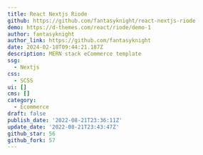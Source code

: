 ```yaml
---
title: React Nextjs Riode
github: https://github.com/fantasyknight/react-nextjs-riode
demo: https://d-themes.com/react/riode/demo-1
author: fantasyknight
author_link: https://github.com/fantasyknight
date: 2024-02-18T09:44:21.187Z
description: MERN stack eCommerce template
ssg:
  - Nextjs
css:
  - SCSS
ui: []
cms: []
category:
  - Ecommerce
draft: false
publish_date: '2022-08-21T23:36:11Z'
update_date: '2022-08-21T23:43:47Z'
github_star: 56
github_fork: 57
---
```

